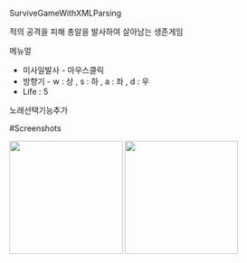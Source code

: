 SurviveGameWithXMLParsing

적의 공격을 피해 총알을 발사하여 살아남는 생존게임 

메뉴얼
- 미사일발사 - 마우스클릭
- 방향기 - w : 상 , s : 하 , a : 좌 , d : 우 
- Life : 5

노래선택기능추가

#Screenshots

<div>
<img width="200" src="https://user-images.githubusercontent.com/44339530/71456067-0bf2bd00-27db-11ea-811e-78ccbd9d24c6.PNG">
<img width="200" src="https://user-images.githubusercontent.com/44339530/71456184-99361180-27db-11ea-8ab8-f214b068dd22.PNG">

</div>
